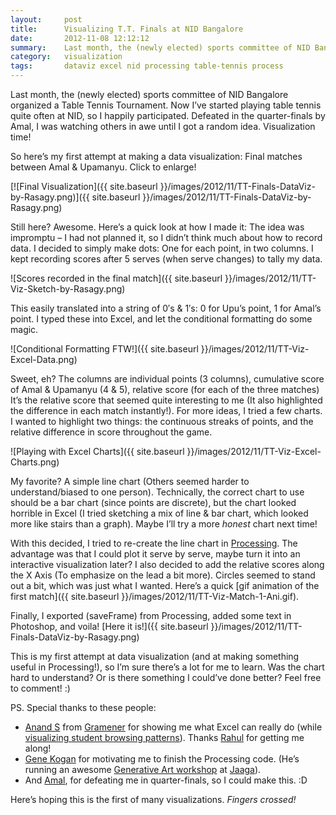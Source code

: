 ```yaml
---
layout:     post
title:      Visualizing T.T. Finals at NID Bangalore
date:       2012-11-08 12:12:12
summary:    Last month, the (newly elected) sports committee of NID Bangalore organized a Table Tennis Tournament. Here’s my first attempt at making a data visualization – Final matches between Amal & Upamanyu.
category:   visualization
tags:       dataviz excel nid processing table-tennis process
---
```


Last month, the (newly elected) sports committee of NID Bangalore organized a Table Tennis Tournament. Now I’ve started playing table tennis quite often at NID, so I happily participated. Defeated in the quarter-finals by Amal, I was watching others in awe until I got a random idea. Visualization time!

So here’s my first attempt at making a data visualization: Final matches between Amal & Upamanyu. Click to enlarge!

[![Final Visualization]({{ site.baseurl }}/images/2012/11/TT-Finals-DataViz-by-Rasagy.png)]({{ site.baseurl }}/images/2012/11/TT-Finals-DataViz-by-Rasagy.png)

Still here? Awesome. Here’s a quick look at how I made it:
The idea was impromptu – I had not planned it, so I didn’t think much about how to record data. I decided to simply make dots: One for each point, in two columns. I kept recording scores after 5 serves (when serve changes) to tally my data.
 
![Scores recorded in the final match]({{ site.baseurl }}/images/2012/11/TT-Viz-Sketch-by-Rasagy.png)
 
This easily translated into a string of 0′s & 1′s: 0 for Upu’s point, 1 for Amal’s point. I typed these into Excel, and let the conditional formatting do some magic.
 
![Conditional Formatting FTW!]({{ site.baseurl }}/images/2012/11/TT-Viz-Excel-Data.png)

Sweet, eh? The columns are individual points (3 columns), cumulative score of Amal & Upamanyu (4 & 5), relative score (for each of the three matches) It’s the relative score that seemed quite interesting to me (It also highlighted the difference in each match instantly!).
For more ideas, I tried a few charts. I wanted to highlight two things: the continuous streaks of points, and the relative difference in score throughout the game.
 
![Playing with Excel Charts]({{ site.baseurl }}/images/2012/11/TT-Viz-Excel-Charts.png)

My favorite? A simple line chart (Others seemed harder to understand/biased to one person). Technically, the correct chart to use should be a bar chart (since points are discrete), but the chart looked horrible in Excel (I tried sketching a mix of line & bar chart, which looked more like stairs than a graph). Maybe I’ll try a more *honest* chart next time!

With this decided, I tried to re-create the line chart in [Processing](http://processing.org/). The advantage was that I could plot it serve by serve, maybe turn it into an interactive visualization later? I also decided to add the relative scores along the X Axis (To emphasize on the lead a bit more). Circles seemed to stand out a bit, which was just what I wanted. Here’s a quick [gif animation of the first match]({{ site.baseurl }}/images/2012/11/TT-Viz-Match-1-Ani.gif).

Finally, I exported (saveFrame) from Processing, added some text in Photoshop, and voila! [Here it is!]({{ site.baseurl }}/images/2012/11/TT-Finals-DataViz-by-Rasagy.png)

This is my first attempt at data visualization (and at making something useful in Processing!), so I’m sure there’s a lot for me to learn. Was the chart hard to understand? Or is there something I could’ve done better? Feel free to comment! :)

PS. Special thanks to these people:

- [Anand S](https://twitter.com/sanand0) from [Gramener](http://gramener.com/) for showing me what Excel can really do (while [visualizing student browsing patterns](http://blog.gramener.com/427/student-browsing-patterns)). Thanks [Rahul](https://twitter.com/gonsalves_r) for getting me along!
- [Gene Kogan](https://twitter.com/genekogan) for motivating me to finish the Processing code. (He’s running an awesome [Generative Art workshop](http://www.jaaga.in/u-art-technology) at [Jaaga](http://jaaga.in/)).
- And [Amal](https://twitter.com/audiolize), for defeating me in quarter-finals, so I could make this. :D

Here’s hoping this is the first of many visualizations. *Fingers crossed!*

